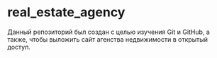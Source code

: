 # real_estate_agency
Данный репозиторий был создан с целью изучения Git и GitHub,
а также, чтобы выложить сайт агенства недвижимости в открытый доступ.
